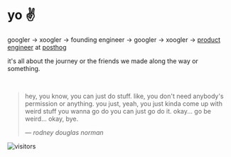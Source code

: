 # yo ✌️

googler -> xoogler -> founding engineer -> googler -> xoogler -> [product engineer](https://posthog.com/blog/what-is-a-product-engineer) at [posthog](https://posthog.com)

it's all about the journey or the friends we made along the way or something.

<br/>

> hey, you know, you can just do stuff. like, you don't need anybody's permission or anything. you
> just, yeah, you just kinda come up with weird stuff you wanna go do you can just go do it. okay...
> go be weird... okay, bye.
> 
> &mdash; _rodney douglas norman_

![visitors](https://visitor-badge.laobi.icu/badge?page_id=andrewjmcgehee.andrewjmcgehee)
